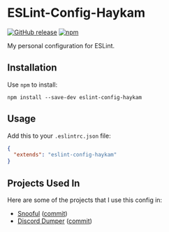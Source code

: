 # ESLint-Config-Haykam

[![GitHub release](https://img.shields.io/github/release/haykam821/ESLint-Config-Haykam.svg?style=popout&label=github)](https://github.com/haykam821/ESLint-Config-Haykam/releases/latest)
[![npm](https://img.shields.io/npm/v/eslint-config-haykam.svg?style=popout&colorB=red)](https://www.npmjs.com/package/eslint-config-haykam)

My personal configuration for ESLint.

## Installation

Use `npm` to install:

    npm install --save-dev eslint-config-haykam

## Usage

Add this to your `.eslintrc.json` file:

```json
{
  "extends": "eslint-config-haykam"
}
```

## Projects Used In

Here are some of the projects that I use this config in:

* [Snooful](https://github.com/Snooful/Snooful) ([commit](https://github.com/Snooful/Snooful/commit/02c7740821f42839f1247315e151e9233fd6c3f6))
* [Discord Dumper](https://github.com/haykam821/Discord-Dumper) ([commit](https://github.com/haykam821/Discord-Dumper/commit/21d5da6ffd308c904d3807377abaaa7cd7c54586))
